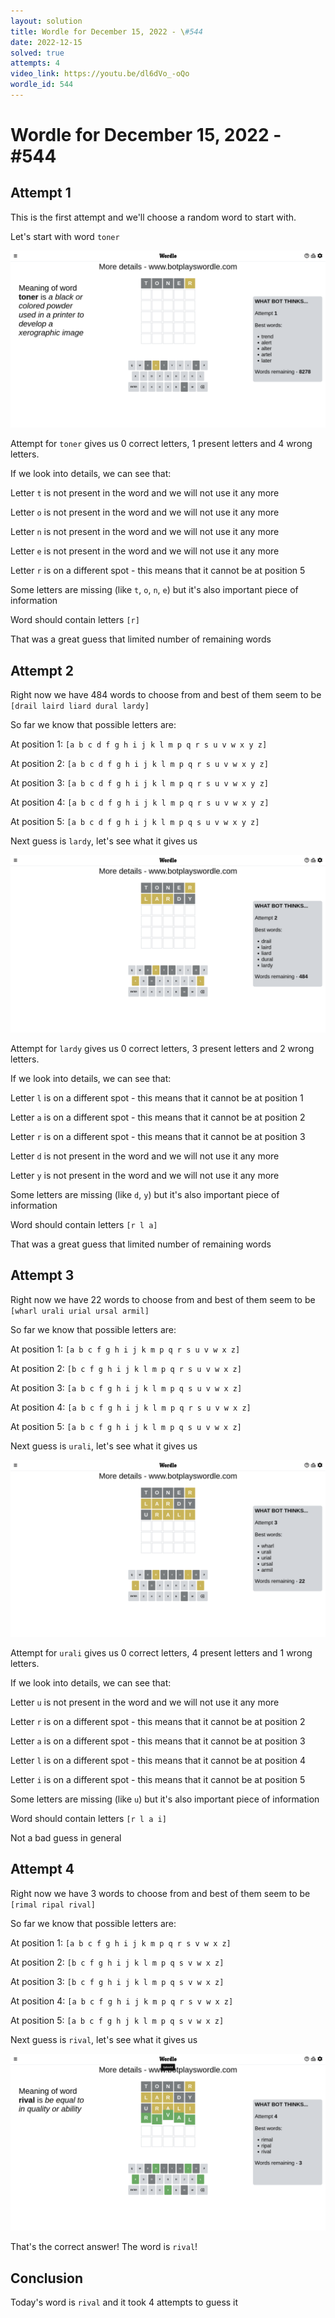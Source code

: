 ```yaml
---
layout: solution
title: Wordle for December 15, 2022 - \#544
date: 2022-12-15
solved: true
attempts: 4
video_link: https://youtu.be/dl6dVo_-oQo
wordle_id: 544
---
```


# Wordle for December 15, 2022 - \#544

## Attempt 1

This is the first attempt and we'll choose a random word to start with.

Let's start with word `toner`

![Attempt 1](2022-12-15/attempt-1.png)

Attempt for `toner` gives us 0 correct letters, 1 present letters and 4 wrong letters.

If we look into details, we can see that:

Letter `t` is not present in the word and we will not use it any more

Letter `o` is not present in the word and we will not use it any more

Letter `n` is not present in the word and we will not use it any more

Letter `e` is not present in the word and we will not use it any more

Letter `r` is on a different spot - this means that it cannot be at position 5

Some letters are missing (like `t`, `o`, `n`, `e`) but it's also important piece of information

Word should contain letters `[r]`

That was a great guess that limited number of remaining words



## Attempt 2

Right now we have 484 words to choose from and best of them seem to be `[drail laird liard dural lardy]`

So far we know that possible letters are:

At position 1: `[a b c d f g h i j k l m p q r s u v w x y z]`

At position 2: `[a b c d f g h i j k l m p q r s u v w x y z]`

At position 3: `[a b c d f g h i j k l m p q r s u v w x y z]`

At position 4: `[a b c d f g h i j k l m p q r s u v w x y z]`

At position 5: `[a b c d f g h i j k l m p q s u v w x y z]`

Next guess is `lardy`, let's see what it gives us

![Attempt 2](2022-12-15/attempt-2.png)

Attempt for `lardy` gives us 0 correct letters, 3 present letters and 2 wrong letters.

If we look into details, we can see that:

Letter `l` is on a different spot - this means that it cannot be at position 1

Letter `a` is on a different spot - this means that it cannot be at position 2

Letter `r` is on a different spot - this means that it cannot be at position 3

Letter `d` is not present in the word and we will not use it any more

Letter `y` is not present in the word and we will not use it any more

Some letters are missing (like `d`, `y`) but it's also important piece of information

Word should contain letters `[r l a]`

That was a great guess that limited number of remaining words



## Attempt 3

Right now we have 22 words to choose from and best of them seem to be `[wharl urali urial ursal armil]`

So far we know that possible letters are:

At position 1: `[a b c f g h i j k m p q r s u v w x z]`

At position 2: `[b c f g h i j k l m p q r s u v w x z]`

At position 3: `[a b c f g h i j k l m p q s u v w x z]`

At position 4: `[a b c f g h i j k l m p q r s u v w x z]`

At position 5: `[a b c f g h i j k l m p q s u v w x z]`

Next guess is `urali`, let's see what it gives us

![Attempt 3](2022-12-15/attempt-3.png)

Attempt for `urali` gives us 0 correct letters, 4 present letters and 1 wrong letters.

If we look into details, we can see that:

Letter `u` is not present in the word and we will not use it any more

Letter `r` is on a different spot - this means that it cannot be at position 2

Letter `a` is on a different spot - this means that it cannot be at position 3

Letter `l` is on a different spot - this means that it cannot be at position 4

Letter `i` is on a different spot - this means that it cannot be at position 5

Some letters are missing (like `u`) but it's also important piece of information

Word should contain letters `[r l a i]`

Not a bad guess in general



## Attempt 4

Right now we have 3 words to choose from and best of them seem to be `[rimal ripal rival]`

So far we know that possible letters are:

At position 1: `[a b c f g h i j k m p q r s v w x z]`

At position 2: `[b c f g h i j k l m p q s v w x z]`

At position 3: `[b c f g h i j k l m p q s v w x z]`

At position 4: `[a b c f g h i j k m p q r s v w x z]`

At position 5: `[a b c f g h j k l m p q s v w x z]`

Next guess is `rival`, let's see what it gives us

![Attempt 4](2022-12-15/attempt-4.png)

That's the correct answer! The word is `rival`!

## Conclusion

Today's word is `rival` and it took 4 attempts to guess it

